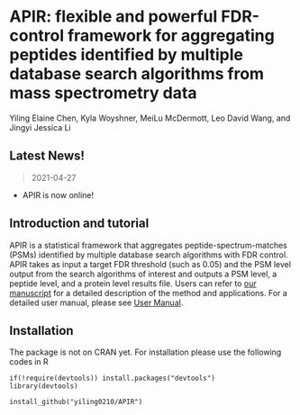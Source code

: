 # APIR: flexible and powerful FDR-control framework for aggregating peptides identified by multiple database search algorithms from mass spectrometry data

Yiling Elaine Chen, Kyla Woyshner, MeiLu McDermott, Leo David Wang, and Jingyi Jessica Li

## Latest News!
> 2021-04-27
- APIR is now online!

## Introduction and tutorial
APIR is a statistical framework that aggregates peptide-spectrum-matches (PSMs) identified by multiple database search algorithms with FDR control. APIR takes as input a target FDR threshold (such as 0.05) and the PSM level output from the search algorithms of interest and outputs a PSM level, a peptide level, and a protein level results file. Users can refer to [our manuscript](XXX) for a detailed description of the method and applications. For a detailed user manual, please see [User Manual](XXX).

## Installation
The package is not on CRAN yet. For installation please use the following codes in R
```
if(!require(devtools)) install.packages("devtools")
library(devtools)

install_github("yiling0210/APIR")

```

